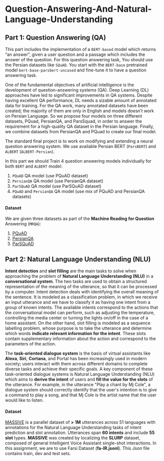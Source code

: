 # Question-Answering-And-Natural-Language-Understanding


## Part 1: Question Answering (QA)

This part includes the implementation of a `BERT-based` model which returns “an answer”, given a user question and a passage which includes the answer of the question. For this question answering task, You should use the Persian datasets like `SQuAD`. You start with the `BERT-base` pretrained model `bert-base-parsbert-uncased` and fine-tune it to have a question answering task.

One of the fundamental objectives of artificial intelligence is the development of question-answering systems (QA). Deep Learning (DL) approaches have led to significant improvements in QA systems. Despite having excellent QA performance, DL needs a sizable amount of annotated data for training. For the QA work, many annotated datasets have been created; the majority of them are only in English and models doesn’t work on Persian Language. So we propose four models on three different datasets, PQuad, PersianQA, and ParsSquad, in order to answer the requirement for a high-quality QA dataset in the Persian language. Finally, we combine datasets from PersianQA and PQuad to create our final model.

The standard final project is to work on modifying and extending a neural question answering system. We use available Persian BERT (`ParsBERT`) and `ALBERT` (`ALBERT-Persian`).

In this part we should Train 4 question answering models individually for both `BERT` and `ALBERT` model:
1. `PQuAD` QA model (use PQuAD dataset)
2. `PersianQA` QA model (use PersianQA dataset)
3. `ParSQuAD` QA model (use ParSQuAD dataset)
4. `PQuAD` and `PersianQA` QA model (use mix of PQuAD and PersianQA
datasets)

#### Dataset
We are given three datasets as part of the **Machine Reading for Question** Answering (`MRQA`): 
1. [PQuAD](https://arxiv.org/abs/2202.06219)
2. [PersianQA](https://github.com/sajjjadayobi/PersianQA)
3. [ParSQuAD](https://github.com/NeginAbadani/ParSQuAD)

## Part 2: Natural Language Understanding (NLU)

**Intent detection** and **slot filling** are the main tasks to solve when approaching the problem of **Natural Language Understanding (NLU)** in a **conversational system**. The two tasks are used to obtain a structured representation of the meaning of the utterance, so that it can be processed by a computer. Intent detection deals with identifying the overall meaning of the sentence. It is modeled as a classification problem, in which we receive an input utterance and we have to classify it as having one intent from a group of known intents. The available intents correspond to the actions that the conversational model can perform, such as adjusting the temperature, controlling the media center or turning the lights on/off in the case of a home assistant. On the other hand, slot filling is modeled as a sequence labelling problem, whose purpose is to take the utterance and determine which words **indicate relevant information for the intent**. These slots contain supplementary information about the action and correspond to the parameters of the action.


The **task-oriented dialogue system** is the basis of virtual assistants like **Alexa**, **Siri**,
**Cortana**, and Portal has been increasingly used in modern society; users interact
with them across different domains to complete diverse tasks and achieve their
specific goals.
A key component of these task-oriented dialogue systems is Natural Language
Understanding (NLU) which aims to **derive the intent** of users and **fill the value for
the slots** of the utterance. For example, in the utterance "Play a chant by Mj Cole",
a dialogue system should correctly identify that the user's intention is to give a
command to play a song, and that Mj Cole is the artist name that the user would
like to listen.

#### Dataset
[MASSIVE](https://github.com/alexa/massive) is a parallel dataset of **> 1M** utterances across 51 languages with annotations for the Natural Language Understanding tasks of intent prediction and slot annotation. Utterances span **60 intents** and include **55 slot** types. **MASSIVE** was created by localizing the **SLURP** dataset, composed of general Intelligent Voice Assistant single-shot interactions.
In this assignment, we are to use Farsi Dataset (**fa-IR.jsonl**). This Json file contains train, dev and test sets.

